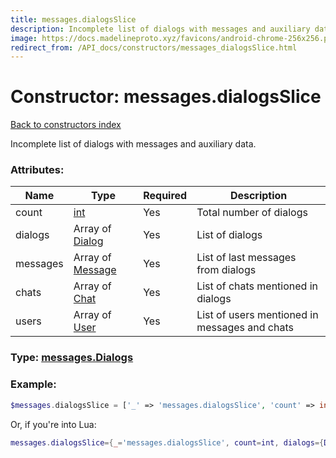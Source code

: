 ```yaml
---
title: messages.dialogsSlice
description: Incomplete list of dialogs with messages and auxiliary data.
image: https://docs.madelineproto.xyz/favicons/android-chrome-256x256.png
redirect_from: /API_docs/constructors/messages_dialogsSlice.html
---
```

# Constructor: messages.dialogsSlice  
[Back to constructors index](index.md)



Incomplete list of dialogs with messages and auxiliary data.

### Attributes:

| Name     |    Type       | Required | Description |
|----------|---------------|----------|-------------|
|count|[int](../types/int.md) | Yes|Total number of dialogs|
|dialogs|Array of [Dialog](../types/Dialog.md) | Yes|List of dialogs|
|messages|Array of [Message](../types/Message.md) | Yes|List of last messages from dialogs|
|chats|Array of [Chat](../types/Chat.md) | Yes|List of chats mentioned in dialogs|
|users|Array of [User](../types/User.md) | Yes|List of users mentioned in messages and chats|



### Type: [messages.Dialogs](../types/messages.Dialogs.md)


### Example:

```php
$messages.dialogsSlice = ['_' => 'messages.dialogsSlice', 'count' => int, 'dialogs' => [Dialog, Dialog], 'messages' => [Message, Message], 'chats' => [Chat, Chat], 'users' => [User, User]];
```  


Or, if you're into Lua:

```lua
messages.dialogsSlice={_='messages.dialogsSlice', count=int, dialogs={Dialog}, messages={Message}, chats={Chat}, users={User}}

```



